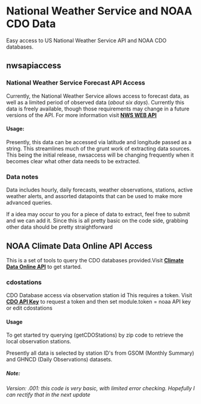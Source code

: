# National Weather Service and NOAA CDO Data 
Easy access to US National Weather Service API and  NOAA CDO databases.

## nwsapiaccess 
### National Weather Service Forecast API Access
Currently, the National Weather Service allows access to forecast data, as well as a limited period of observed data (*about six days*). Currently this data is freely available, though those requirements may change in a future versions of the API. For more information visit [**NWS WEB API**](https://www.weather.gov/documentation/services-web-api)

#### Usage:
Presently, this data can be accessed via latitude and longitude passed as a string. This streamlines much of the grunt work of extracting data sources. This being the initial release, nwsaccess will be changing frequently when it becomes clear what other data needs to be extracted.
### Data notes
Data includes hourly, daily forecasts, weather observations, stations, active weather alerts, and assorted datapoints that can be used to make more advanced queries. 

If a idea may occur to you for a piece of data to extract, feel free to submit and we can add it. Since this is all pretty basic on the code side, grabbing other data should be pretty straightforward

## NOAA Climate Data Online API Access
This is a set of tools to query the CDO databases provided.Visit [**Climate Data Online API**](https://www.ncdc.noaa.gov/cdo-web/webservices/v2#gettingStarted) to get started.
### cdostations  
CDO Database access via observation station id This requires a token. Visit [**CDO API Key**](https://www.ncdc.noaa.gov/cdo-web/token) to request a token and then set module.token = noaa API key or edit cdostations

#### Usage
To get started try querying (getCDOStations) by zip code to retrieve the local observation stations.

Presently all data is selected by station ID's from GSOM (Monthly Summary) and GHNCD (Daily Observations) datasets.


##### Note:
*Version: .001: this code is very basic, with limited error checking. Hopefully I can rectify that in the next update*